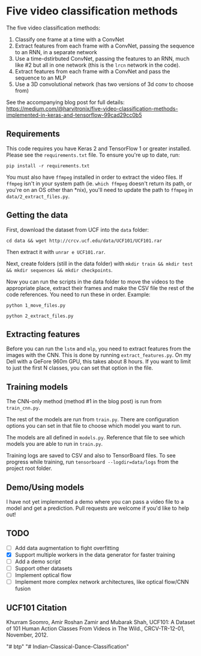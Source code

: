 # Five video classification methods

The five video classification methods:

1. Classify one frame at a time with a ConvNet
1. Extract features from each frame with a ConvNet, passing the sequence to an RNN, in a separate network
1. Use a time-dstirbuted ConvNet, passing the features to an RNN, much like #2 but all in one network (this is the `lrcn` network in the code).
1. Extract features from each frame with a ConvNet and pass the sequence to an MLP
1. Use a 3D convolutional network (has two versions of 3d conv to choose from)

See the accompanying blog post for full details: https://medium.com/@harvitronix/five-video-classification-methods-implemented-in-keras-and-tensorflow-99cad29cc0b5

## Requirements

This code requires you have Keras 2 and TensorFlow 1 or greater installed. Please see the `requirements.txt` file. To ensure you're up to date, run:

`pip install -r requirements.txt`

You must also have `ffmpeg` installed in order to extract the video files. If `ffmpeg` isn't in your system path (ie. `which ffmpeg` doesn't return its path, or you're on an OS other than *nix), you'll need to update the path to `ffmpeg` in `data/2_extract_files.py`.

## Getting the data

First, download the dataset from UCF into the `data` folder:

`cd data && wget http://crcv.ucf.edu/data/UCF101/UCF101.rar`

Then extract it with `unrar e UCF101.rar`.

Next, create folders (still in the data folder) with `mkdir train && mkdir test && mkdir sequences && mkdir checkpoints`.

Now you can run the scripts in the data folder to move the videos to the appropriate place, extract their frames and make the CSV file the rest of the code references. You need to run these in order. Example:

`python 1_move_files.py`

`python 2_extract_files.py`

## Extracting features

Before you can run the `lstm` and `mlp`, you need to extract features from the images with the CNN. This is done by running `extract_features.py`. On my Dell with a GeFore 960m GPU, this takes about 8 hours. If you want to limit to just the first N classes, you can set that option in the file.

## Training models

The CNN-only method (method #1 in the blog post) is run from `train_cnn.py`.

The rest of the models are run from `train.py`. There are configuration options you can set in that file to choose which model you want to run.

The models are all defined in `models.py`. Reference that file to see which models you are able to run in `train.py`.

Training logs are saved to CSV and also to TensorBoard files. To see progress while training, run `tensorboard --logdir=data/logs` from the project root folder.

## Demo/Using models

I have not yet implemented a demo where you can pass a video file to a model and get a prediction. Pull requests are welcome if you'd like to help out!

## TODO

- [ ] Add data augmentation to fight overfitting
- [x] Support multiple workers in the data generator for faster training
- [ ] Add a demo script
- [ ] Support other datasets
- [ ] Implement optical flow
- [ ] Implement more complex network architectures, like optical flow/CNN fusion

## UCF101 Citation

Khurram Soomro, Amir Roshan Zamir and Mubarak Shah, UCF101: A Dataset of 101 Human Action Classes From Videos in The Wild., CRCV-TR-12-01, November, 2012. 

"# btp" 
"# Indian-Classical-Dance-Classification" 
